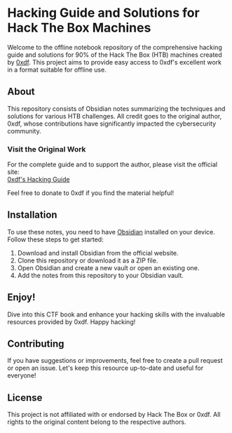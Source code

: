 # Hacking Guide and Solutions for Hack The Box Machines

Welcome to the offline notebook repository of the comprehensive hacking guide and solutions for 90% of the Hack The Box (HTB) machines created by [0xdf](https://0xdf.gitlab.io/). This project aims to provide easy access to 0xdf's excellent work in a format suitable for offline use.

## About

This repository consists of Obsidian notes summarizing the techniques and solutions for various HTB challenges. All credit goes to the original author, 0xdf, whose contributions have significantly impacted the cybersecurity community. 

### Visit the Original Work

For the complete guide and to support the author, please visit the official site:  
[0xdf's Hacking Guide](https://0xdf.gitlab.io/)

Feel free to donate to 0xdf if you find the material helpful!

## Installation

To use these notes, you need to have [Obsidian](https://obsidian.md/) installed on your device. Follow these steps to get started:

1. Download and install Obsidian from the official website.
2. Clone this repository or download it as a ZIP file.
3. Open Obsidian and create a new vault or open an existing one.
4. Add the notes from this repository to your Obsidian vault.

## Enjoy!

Dive into this CTF book and enhance your hacking skills with the invaluable resources provided by 0xdf. Happy hacking!

## Contributing

If you have suggestions or improvements, feel free to create a pull request or open an issue. Let's keep this resource up-to-date and useful for everyone!

## License

This project is not affiliated with or endorsed by Hack The Box or 0xdf. All rights to the original content belong to the respective authors.
